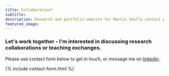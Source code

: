 ```yaml
---
title: Collaboration?
subtitle:
description: Research and portfolio website for Martin Skelly contact page.
featured_image:
---
```


### Let's work together - I'm interested in discussing research collaborations or teaching exchanges.

Please use contact form below to get in touch, or message me on [linkedin](https://www.linkedin.com/in/martinskelly/).

{% include contact-form.html %}

